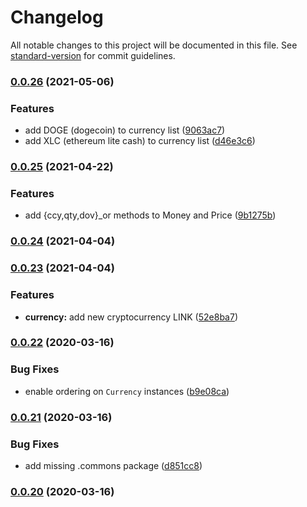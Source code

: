 # Changelog

All notable changes to this project will be documented in this file. See [standard-version](https://github.com/conventional-changelog/standard-version) for commit guidelines.

### [0.0.26](https://github.com/vst/pypara/compare/0.0.25...0.0.26) (2021-05-06)


### Features

* add DOGE (dogecoin) to currency list ([9063ac7](https://github.com/vst/pypara/commit/9063ac7dbe085a28eebadcdcbf45ecc4d9dc7637))
* add XLC (ethereum lite cash) to currency list ([d46e3c6](https://github.com/vst/pypara/commit/d46e3c639936638bc2048ae3c2adb9b0ad9aed85))

### [0.0.25](https://github.com/vst/pypara/compare/0.0.24...0.0.25) (2021-04-22)


### Features

* add {ccy,qty,dov}_or methods to Money and Price ([9b1275b](https://github.com/vst/pypara/commit/9b1275bec2a0dd659d6179002b4f32bddc53c73b))

### [0.0.24](https://github.com/vst/pypara/compare/0.0.23...0.0.24) (2021-04-04)

### [0.0.23](https://github.com/vst/pypara/compare/0.0.22...0.0.23) (2021-04-04)


### Features

* **currency:** add new cryptocurrency LINK ([52e8ba7](https://github.com/vst/pypara/commit/52e8ba797f39e93605512a096420946740aa3989))

### [0.0.22](https://github.com/vst/pypara/compare/0.0.21...0.0.22) (2020-03-16)


### Bug Fixes

* enable ordering on `Currency` instances ([b9e08ca](https://github.com/vst/pypara/commit/b9e08cac244b4a7c50b7e359c0123a0cc24a1232))

### [0.0.21](https://github.com/vst/pypara/compare/0.0.20...0.0.21) (2020-03-16)


### Bug Fixes

* add missing .commons package ([d851cc8](https://github.com/vst/pypara/commit/d851cc8f65108daacff59f0ba7df7ab03f988c81))

### [0.0.20](https://github.com/vst/pypara/compare/0.0.19...0.0.20) (2020-03-16)
